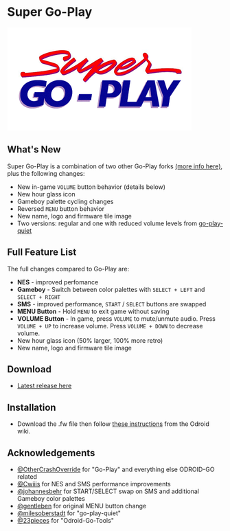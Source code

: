 # Super Go-Play
![Super Go-Play](logo.png?raw=true "Super Go-Play")

## What's New

Super Go-Play is a combination of two other Go-Play forks [(more info here)](https://forum.odroid.com/viewtopic.php?f=159&p=248618), plus the following changes:

- New in-game `VOLUME` button behavior (details below)
- New hour glass icon
- Gameboy palette cycling changes
- Reversed `MENU` button behavior
- New name, logo and firmware tile image
- Two versions: regular and one with reduced volume levels from [go-play-quiet](https://github.com/milesoberstadt/go-play-quiet)

## Full Feature List

The full changes compared to Go-Play are:

- **NES** - improved perfomance
- **Gameboy** - Switch between color palettes with `SELECT + LEFT` and `SELECT + RIGHT`
- **SMS** - improved performance, `START` / `SELECT` buttons are swapped
- **MENU Button** - Hold `MENU` to exit game without saving
- **VOLUME Button** - In game, press `VOLUME` to mute/unmute audio. Press `VOLUME + UP` to increase volume. Press `VOLUME + DOWN` to decrease volume.
- New hour glass icon (50% larger, 100% more retro)
- New name, logo and firmware tile image

## Download

- [Latest release here](https://github.com/mattkj/super-go-play/releases/tag/v1.0.0)

## Installation

- Download the .fw file then follow [these instructions](https://wiki.odroid.com/odroid_go/write_app) from the Odroid wiki.

## Acknowledgements

- [@OtherCrashOverride](https://github.com/OtherCrashOverride/go-play) for "Go-Play" and everything else ODROID-GO related
- [@Cwiiis](https://github.com/Cwiiis/go-play/tree/wip/cwiiis/partial_updates) for NES and SMS performance improvements
- [@johannesbehr](https://github.com/johannesbehr/go-play) for START/SELECT swap on SMS and additional Gameboy color palettes
- [@gentleben](https://github.com/gentleben/go-play) for original MENU button change
- [@milesoberstadt](https://github.com/milesoberstadt/go-play-quiet) for "go-play-quiet"
- [@23pieces](https://github.com/23pieces/Odroid-Go-Tools) for "Odroid-Go-Tools"